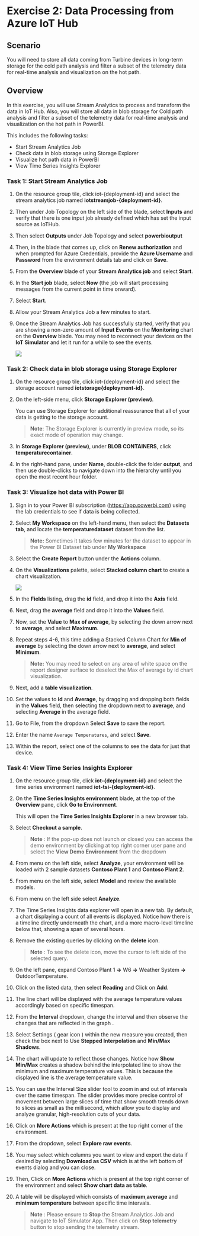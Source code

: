 # Exercise 2: Data Processing from Azure IoT Hub 

## Scenario

You will need to store all data coming from Turbine devices in long-term storage for the cold path analysis and filter a subset of the telemetry data for real-time analysis and visualization on the hot path.

## Overview

In this exercise, you will use Stream Analytics to process and transform the data in IoT Hub. Also, you will store all data in blob storage for Cold path analysis and filter a subset of the telemetry data for real-time analysis and visualization on the hot path in PowerBI.

This includes the following tasks:

* Start Stream Analytics Job
* Check data in blob storage using Storage Explorer
* Visualize hot path data in PowerBI
* View Time Series Insights Explorer

### Task 1: Start Stream Analytics Job

1. On the resource group tile, click iot-{deployment-id} and select the stream analytics job named **iotstreamjob-{deployment-id}**.

1. Then under Job Topology on the left side of the blade, select **Inputs**  and verify that there is one input job already defined which has set the input source as IoTHub.

1. Then select **Outputs** under Job Topology and select **powerbioutput** 

1. Then, in the blade that comes up, click on **Renew authorization** and when prompted for Azure Credentials, provide the  **Azure Username** <inject key="AzureAdUserEmail"></inject> and **Password** <inject key="AzureAdUserPassword"></inject> from the environment details tab and click on **Save**.

1. From the **Overview** blade of your **Stream Analytics job** and select **Start**.

1. In the **Start job** blade, select **Now** (the job will start processing messages from the current point in time onward).

1. Select **Start**.

1. Allow your Stream Analytics Job a few minutes to start.

1. Once the Stream Analytics Job has successfully started, verify that you are showing a non-zero amount of **Input Events** on the **Monitoring** chart on the **Overview** blade. You may need to reconnect your devices on the **IoT Simulator** and let it run for a while to see the events.

   ![](./media/monitor.png)

### Task 2: Check data in blob storage using Storage Explorer

1. On the resource group tile, click iot-{deployment-id} and select the storage account named **iotstorage{deployment-id}**.

1. On the left-side menu, click **Storage Explorer (preview)**.

    You can use Storage Explorer for additional reassurance that all of your data is getting to the storage account. 

    > **Note**:  The Storage Explorer is currently in preview mode, so its exact mode of operation may change.

1. In **Storage Explorer (preview)**, under **BLOB CONTAINERS**, click **temperaturecontainer**.
 
1. In the right-hand pane, under **Name**, double-click the folder **output**, and then use double-clicks to navigate down into the hierarchy until you open the most recent hour folder.

### Task 3: Visualize hot data with Power BI

1. Sign in to your Power BI subscription (<https://app.powerbi.com>) using the lab credentials to see if data is being collected.

1. Select **My Workspace** on the left-hand menu, then select the **Datasets tab**, and locate the **temperaturedataset** dataset from the list.

   > **Note:** Sometimes it takes few minutes for the dataset to appear in the Power BI Dataset tab under **My Workspace**

1. Select the **Create Report** button under the **Actions** column.

1. On the **Visualizations** palette, select **Stacked column chart** to create a chart visualization.

   ![](media/powerbidataset.png)

1. In the **Fields** listing, drag the **id** field, and drop it into the **Axis** field.

1. Next, drag the **average** field and drop it into the **Values** field.

1. Now, set the **Value** to **Max of average**, by selecting the down arrow next to **average**, and select **Maximum**.

1. Repeat steps 4-6, this time adding a Stacked Column Chart for **Min of average** by selecting the down arrow next to **average**, and select **Minimum**. 
   
    > **Note:** You may need to select on any area of white space on the report designer surface to deselect the Max of average by id chart visualization.

1. Next, add a **table visualization**.

1. Set the values to **id** and **Average**, by dragging and dropping both fields in the **Values** field, then selecting the dropdown next to **average**, and selecting **Average** in the average field.

1. Go to File, from the dropdown Select **Save** to save the report.

1. Enter the name `Average Temperatures`, and select **Save**.

1. Within the report, select one of the columns to see the data for just that device.
   
### Task 4: View Time Series Insights Explorer 

1. On the resource group tile, click **iot-{deployment-id}** and select the time series environment named **iot-tsi-{deployment-id}**.

1. On the **Time Series Insights environment** blade, at the top of the **Overview** pane, click **Go to Environment**.

    This will open the **Time Series Insights Explorer** in a new browser tab.

1. Select **Checkout a sample**.
  
    >**Note** : If the pop-up does not launch or closed you can access the demo environment by clicking at top right corner user pane and select the **View Demo Environment** from the dropdown
 
1. From menu on the left side, select **Analyze**, your environment will be loaded with 2 sample datasets **Contoso Plant 1** and **Contoso Plant 2**.

1. From menu on the left side, select **Model** and review the available models.

1. From menu on the left side select **Analyze**.

1. The Time Series Insights data explorer will open in a new tab. By default, a chart displaying a count of all events is displayed. Notice how there is a timeline directly underneath the chart, and a more macro-level timeline below that, showing a span of several hours.
  
1. Remove the existing queries by clicking on the **delete** icon.

     >**Note** : To see the delete icon, move the cursor to left side of the selected query.
      
1. On the left pane, expand Contoso Plant 1 **->** W6 **->** Weather System **->** OutdoorTemperature.

1. Click on the listed data, then select **Reading** and Click on **Add**.

1. The line chart will be displayed with the average temperature values accordingly based on specific timespan.

1. From the **Interval** dropdown, change the interval and then observe the changes that are reflected in the graph .

1. Select Settings ( gear icon ) within the new measure you created, then check the box next to Use **Stepped Interpolation** and **Min/Max Shadows**.

1. The chart will update to reflect those changes. Notice how **Show Min/Max** creates a shadow behind the interpolated line to show the minimum and maximum temperature values. This is because the displayed line is the average temperature value.

1. You can use the Interval Size slider tool to zoom in and out of intervals over the same timespan. The slider provides more precise control of movement between large slices of time that show smooth trends down to slices as small as the millisecond, which allow you to display and analyze granular, high-resolution cuts of your data.

1. Click on **More Actions** which is present at the top right corner of the environment.

1. From the dropdown, select **Explore raw events**.

1. You may select which columns you want to view and export the data if desired by selecting **Download as CSV** which is at the left bottom of events dialog and you can close.

1. Then, Click on **More Actions** which is present at the top right corner of the environment and select **Show chart data as table**.

1. A table will be displayed which consists of **maximum**,**average** and **minimum temperature** between specific time intervals.

   >**Note** : Please ensure to **Stop** the Stream Analytics Job and navigate to IoT Simulator App. Then click on **Stop telemetry** button to stop sending the telemetry stream.
